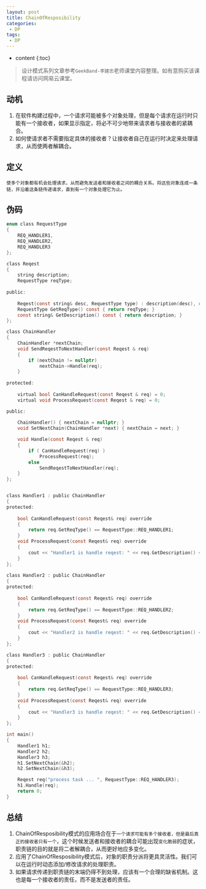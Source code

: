 ```yaml
---
layout: post
title: ChainOfResposibility
categories: 
 - DP
tags:
 - DP
---
```


* content
{:toc}

> 设计模式系列文章参考`GeekBand-李建忠`老师课堂内容整理。如有意购买该课程请访问网易云课堂。

## 动机

1. 在软件构建过程中，一个请求可能被多个对象处理，但是每个请求在运行时只能有一个接收者，如果显示指定，将必不可少地带来请求者与接收者的紧耦合。
2. 如何使请求者不需要指定具体的接收者？让接收者自己在运行时决定来处理请求，从而使两者解耦合。




## 定义

	使多个对象都有机会处理请求，从而避免发送者和接收者之间的耦合关系。将这些对象连成一条链，并沿着这条链传递请求，直到有一个对象处理它为止。
	
## 伪码

```c
enum class RequestType
{
	REQ_HANDLER1,
	REQ_HANDLER2,
	REQ_HANDLER3
};

class Reqest
{
	string description;
	RequestType reqType;
    
public:
	
	Reqest(const string& desc, RequestType type) : description(desc), reqType(type) {}
	RequestType GetReqType() const { return reqType; }
	const string& GetDescription() const { return description; }
};

class ChainHandler
{
	ChainHandler *nextChain;
	void SendReqestToNextHandler(const Reqest & req)
	{
		if (nextChain != nullptr)
			nextChain->Handle(req);
	}
	
protected:
	
	virtual bool CanHandleRequest(const Reqest & req) = 0;
	virtual void ProcessRequest(const Reqest & req) = 0;

public:
	
	ChainHandler() { nextChain = nullptr; }
	void SetNextChain(ChainHandler *next) { nextChain = next; }

	void Handle(const Reqest & req)
	{
		if ( CanHandleRequest(req) )
			ProcessRequest(req);
		else
			SendReqestToNextHandler(req);
	}
};


class Handler1 : public ChainHandler
{
protected:
	
	bool CanHandleRequest(const Reqest& req) override
	{
		return req.GetReqType() == RequestType::REQ_HANDLER1;
	}
	void ProcessRequest(const Reqest& req) override
	{
		cout << "Handler1 is handle reqest: " << req.GetDescription() << endl;
	}
};
        
class Handler2 : public ChainHandler
{
protected:
	
	bool CanHandleRequest(const Reqest& req) override
	{
		return req.GetReqType() == RequestType::REQ_HANDLER2;
	}
	void ProcessRequest(const Reqest& req) override
	{
		cout << "Handler2 is handle reqest: " << req.GetDescription() << endl;
	}
};

class Handler3 : public ChainHandler
{
protected:
	
	bool CanHandleRequest(const Reqest& req) override
	{
		return req.GetReqType() == RequestType::REQ_HANDLER3;
	}
	void ProcessRequest(const Reqest& req) override
	{
		cout << "Handler3 is handle reqest: " << req.GetDescription() << endl;
	}
};

int main()
{
	Handler1 h1;
	Handler2 h2;
	Handler3 h3;
	h1.SetNextChain(&h2);
	h2.SetNextChain(&h3);

	Reqest req("process task ... ", RequestType::REQ_HANDLER3);
	h1.Handle(req);
	return 0;
}
```

## 总结

1. ChainOfResposibility模式的应用场合在于`一个请求可能有多个接收者，但是最后真正的接收者只有一个`，这个时候发送者和接收者的耦合可能出现`变化脆弱`的症状，职责链的目的就是将二者解耦合，从而更好地应多变化。
2. 应用了ChainOfResposibility模式后，对象的职责分派将更具灵活性。我们可以在运行时动态添加/修改请求的处理职责。
3. 如果请求传递到职责链的末端仍得不到处理，应该有一个合理的缺省机制。这也是每一个接收者的责任，而不是发送者的责任。



